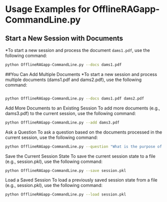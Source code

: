 # Usage Examples for OfflineRAGapp-CommandLine.py

## Start a New Session with Documents
*To start a new session and process the document `dams1.pdf`, use the following command:

```sh
python OfflineRAGapp-CommandLine.py --docs dams1.pdf
```

##You Can Add Multiple Documents
*To start a new session and process multiple documents (dams1.pdf and dams2.pdf), use the following command:

```sh

python OfflineRAGapp-CommandLine.py --docs dams1.pdf dams2.pdf
```

Add More Documents to an Existing Session
To add more documents (e.g., dams3.pdf) to the current session, use the following command:

```sh
python OfflineRAGapp-CommandLine.py --add dams3.pdf
```

Ask a Question
To ask a question based on the documents processed in the current session, use the following command:

```sh
python OfflineRAGapp-CommandLine.py --question "What is the purpose of a dam?"
```

Save the Current Session State
To save the current session state to a file (e.g., session.pkl), use the following command:

```sh
python OfflineRAGapp-CommandLine.py --save session.pkl
```

Load a Saved Session
To load a previously saved session state from a file (e.g., session.pkl), use the following command:

```sh
python OfflineRAGapp-CommandLine.py --load session.pkl
```


